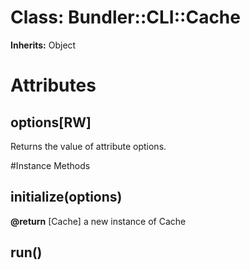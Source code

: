 # Class: Bundler::CLI::Cache
**Inherits:** Object
    



# Attributes
## options[RW] [](#attribute-i-options)
Returns the value of attribute options.


#Instance Methods
## initialize(options) [](#method-i-initialize)

**@return** [Cache] a new instance of Cache

## run() [](#method-i-run)

